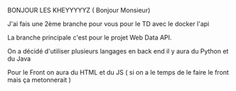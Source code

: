 BONJOUR LES KHEYYYYYZ ( Bonjour Monsieur)

J'ai fais une 2ème branche pour vous pour le TD avec le docker l'api 

La branche principale c'est pour le projet Web Data API. 

On a décidé d'utiliser plusieurs langages en back end il y  aura du Python et du Java 

Pour le Front on aura du HTML et du JS ( si on a le temps de le faire le front mais ça metonnerait ) 
